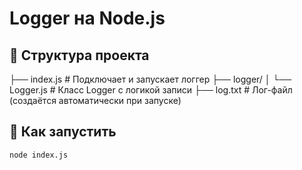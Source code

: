 # Logger на Node.js

## 📁 Структура проекта
├── index.js # Подключает и запускает логгер
├── logger/
│ └── Logger.js # Класс Logger с логикой записи
├── log.txt # Лог-файл (создаётся автоматически при запуске)


## 🚀 Как запустить

```bash
node index.js
